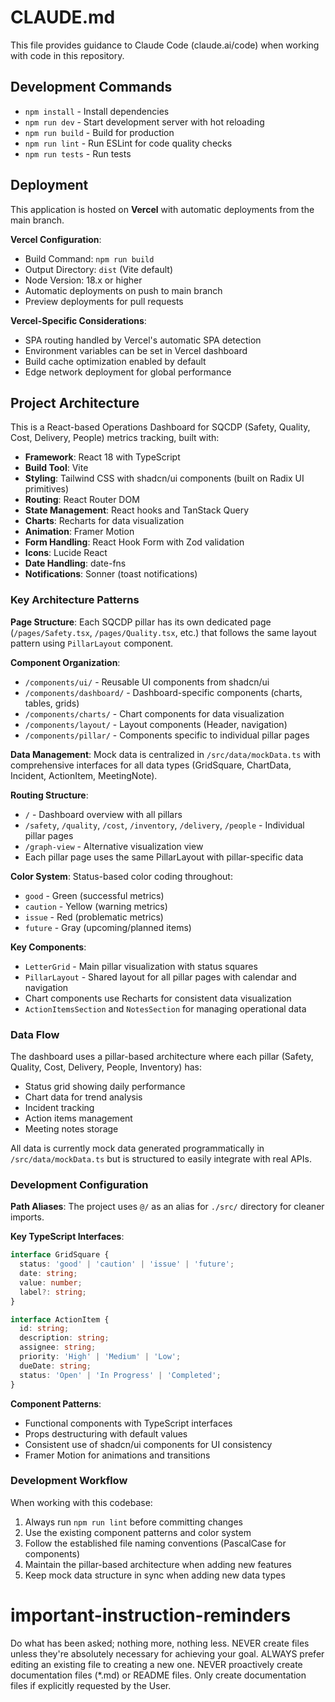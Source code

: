 # CLAUDE.md

This file provides guidance to Claude Code (claude.ai/code) when working with code in this repository.

## Development Commands

- `npm install` - Install dependencies
- `npm run dev` - Start development server with hot reloading
- `npm run build` - Build for production
- `npm run lint` - Run ESLint for code quality checks
- `npm run tests` - Run tests

## Deployment

This application is hosted on **Vercel** with automatic deployments from the main branch. 

**Vercel Configuration**:
- Build Command: `npm run build`
- Output Directory: `dist` (Vite default)
- Node Version: 18.x or higher
- Automatic deployments on push to main branch
- Preview deployments for pull requests

**Vercel-Specific Considerations**:
- SPA routing handled by Vercel's automatic SPA detection
- Environment variables can be set in Vercel dashboard
- Build cache optimization enabled by default
- Edge network deployment for global performance

## Project Architecture

This is a React-based Operations Dashboard for SQCDP (Safety, Quality, Cost, Delivery, People) metrics tracking, built with:

- **Framework**: React 18 with TypeScript
- **Build Tool**: Vite
- **Styling**: Tailwind CSS with shadcn/ui components (built on Radix UI primitives)
- **Routing**: React Router DOM
- **State Management**: React hooks and TanStack Query
- **Charts**: Recharts for data visualization
- **Animation**: Framer Motion
- **Form Handling**: React Hook Form with Zod validation
- **Icons**: Lucide React
- **Date Handling**: date-fns
- **Notifications**: Sonner (toast notifications)

### Key Architecture Patterns

**Page Structure**: Each SQCDP pillar has its own dedicated page (`/pages/Safety.tsx`, `/pages/Quality.tsx`, etc.) that follows the same layout pattern using `PillarLayout` component.

**Component Organization**:
- `/components/ui/` - Reusable UI components from shadcn/ui
- `/components/dashboard/` - Dashboard-specific components (charts, tables, grids)
- `/components/charts/` - Chart components for data visualization
- `/components/layout/` - Layout components (Header, navigation)
- `/components/pillar/` - Components specific to individual pillar pages

**Data Management**: Mock data is centralized in `/src/data/mockData.ts` with comprehensive interfaces for all data types (GridSquare, ChartData, Incident, ActionItem, MeetingNote).

**Routing Structure**:
- `/` - Dashboard overview with all pillars
- `/safety`, `/quality`, `/cost`, `/inventory`, `/delivery`, `/people` - Individual pillar pages
- `/graph-view` - Alternative visualization view
- Each pillar page uses the same PillarLayout with pillar-specific data

**Color System**: Status-based color coding throughout:
- `good` - Green (successful metrics)
- `caution` - Yellow (warning metrics)  
- `issue` - Red (problematic metrics)
- `future` - Gray (upcoming/planned items)

**Key Components**:
- `LetterGrid` - Main pillar visualization with status squares
- `PillarLayout` - Shared layout for all pillar pages with calendar and navigation
- Chart components use Recharts for consistent data visualization
- `ActionItemsSection` and `NotesSection` for managing operational data

### Data Flow

The dashboard uses a pillar-based architecture where each pillar (Safety, Quality, Cost, Delivery, People, Inventory) has:
- Status grid showing daily performance
- Chart data for trend analysis
- Incident tracking
- Action items management
- Meeting notes storage

All data is currently mock data generated programmatically in `/src/data/mockData.ts` but is structured to easily integrate with real APIs.

### Development Configuration

**Path Aliases**: The project uses `@/` as an alias for `./src/` directory for cleaner imports.

**Key TypeScript Interfaces**:
```typescript
interface GridSquare {
  status: 'good' | 'caution' | 'issue' | 'future';
  date: string;
  value: number;
  label?: string;
}

interface ActionItem {
  id: string;
  description: string;
  assignee: string;
  priority: 'High' | 'Medium' | 'Low';
  dueDate: string;
  status: 'Open' | 'In Progress' | 'Completed';
}
```

**Component Patterns**:
- Functional components with TypeScript interfaces
- Props destructuring with default values
- Consistent use of shadcn/ui components for UI consistency
- Framer Motion for animations and transitions

### Development Workflow

When working with this codebase:
1. Always run `npm run lint` before committing changes
2. Use the existing component patterns and color system
3. Follow the established file naming conventions (PascalCase for components)
4. Maintain the pillar-based architecture when adding new features
5. Keep mock data structure in sync when adding new data types

# important-instruction-reminders
Do what has been asked; nothing more, nothing less.
NEVER create files unless they're absolutely necessary for achieving your goal.
ALWAYS prefer editing an existing file to creating a new one.
NEVER proactively create documentation files (*.md) or README files. Only create documentation files if explicitly requested by the User.